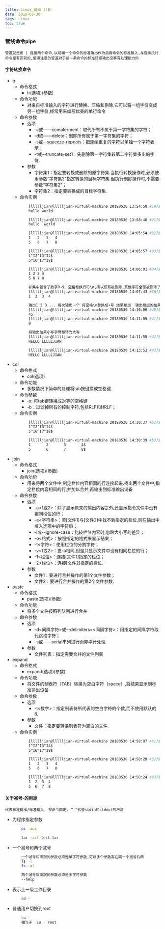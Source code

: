 ```yaml
---
title: Linux_基础 (38)
date: 2018-05-30
tags: Linux
toc: true
---
```


### 管线命令pipe
    管道就是用 | 连接两个命令,以前面一个命令的标准输出作为后面命令的标准输入,与连续执行命令是有区别的,值得注意的管道对于前一条命令的标准错误输出没事有处理能力的

<!-- more -->

#### 字符转换命令
- tr
    * 命令格式
        * tr(选项)(参数)
    * 命令功能
        * 对来自标准输入的字符进行替换、压缩和删除.它可以将一组字符变成另一组字符,经常用来编写优美的单行命令
    * 命令参数
        * 选项
            * -c或——complerment：取代所有不属于第一字符集的字符；
            * -d或——delete：删除所有属于第一字符集的字符；
            * -s或--squeeze-repeats：把连续重复的字符以单独一个字符表示；
            * -t或--truncate-set1：先删除第一字符集较第二字符集多出的字符.
        * 参数
            * 字符集1：指定要转换或删除的原字符集.当执行转换操作时,必须使用参数“字符集2”指定转换的目标字符集.但执行删除操作时,不需要参数“字符集2”；
            * 字符集2：指定要转换成的目标字符集.
    * 命令实例
        ```bash
            [llllljian@llllljian-virtual-machine 20180530 13:54:50 #19]$ echo "HELLO WORLD" | tr 'A-Z' 'a-z'
            hello world

            [llllljian@llllljian-virtual-machine 20180530 13:58:46 #21]$ echo "hello 123 world 456" | tr -d '0-9'
            hello  world 

            [llllljian@llllljian-virtual-machine 20180530 14:05:54 #32]$ cat 1.txt
            1	2	3	4
            5	6	7	8

            [llllljian@llllljian-virtual-machine 20180530 14:05:57 #33]$ cat -A 1.txt
            1^I2^I3^I4$
            5^I6^I7^I8$

            [llllljian@llllljian-virtual-machine 20180530 14:06:01 #34]$ cat 1.txt | tr '\t' ' '
            1 2 3 4
            5 6 7 8

            补集中包含了数字0~9、空格和换行符\n,所以没有被删除,其他字符全部被删除了
            [llllljian@llllljian-virtual-machine 20180530 14:07:43 #36]$ echo aa.,a 1 b#$bb 2 c*/cc 3 ddd 4 | tr -d -c '0-9 \n'
            1  2  3  4

            输出1 2 3 ... 每次输出一个 将空格\n替换成+号 结果相加  输出相加的结果或者0
            [llllljian@llllljian-virtual-machine 20180530 14:10:06 #40]$ echo 1 2 3 4 5 6 7 8 9 | xargs -n 1 | echo $[ $(tr '\n' '+') 0 ]
            45
            [llllljian@llllljian-virtual-machine 20180530 14:11:05 #41]$ echo a b c d e | xargs -n 1 | echo $[ $(tr '\n' '+') 0 ]
            0

            将输出结果小写字母都转为大写
            [llllljian@llllljian-virtual-machine 20180530 14:11:55 #42]$ echo HEllo llllljian | tr '[:lower:]' '[:upper:]'
            HELLO LLLLLJIAN

            [llllljian@llllljian-virtual-machine 20180530 14:13:53 #43]$ echo HEllo llllljian | tr '[a-z]' '[A-Z]'
            HELLO LLLLLJIAN
        ```
- col
    * 命令格式
        * col(选项)
    * 命令功能
        * 多数情况下简单的处理将tab按键换成空格键
    * 命令参数
        * -x: 将tab键转换成对等的空格键
        * -b：过滤掉所有的控制字符,包括RLF和HRLF；
    * 命令实例
        ```bash
            [llllljian@llllljian-virtual-machine 20180530 14:30:37 #52]$ cat 1.txt | cat -A
            1^I2^I3^I4$
            5^I6^I7^I8$

            [llllljian@llllljian-virtual-machine 20180530 14:30:39 #53]$ cat 1.txt | col -x | cat -A
            1       2       3       4$
            5       6       7       8$
        ```
- join
    * 命令格式
        * join(选项)(参数)
    * 命令功能
        * 用来将两个文件中,制定栏位内容相同的行连接起来.找出两个文件中,指定栏位内容相同的行,并加以合并,再输出到标准输出设备
    * 命令参数
        * 选项
            * -a<1或2>：除了显示原来的输出内容之外,还显示指令文件中没有相同栏位的行；
            * -e<字符串>：若[文件1]与[文件2]中找不到指定的栏位,则在输出中填入选项中的字符串；
            * -i或--ignore-case：比较栏位内容时,忽略大小写的差异；
            * -o<格式>：按照指定的格式来显示结果；
            * -t<字符>：使用栏位的分割字符；
            * -v<1或2>：更-a相同,但是只显示文件中没有相同栏位的行；
            * -1<栏位>：连接[文件1]指定的栏位；
            * -2<栏位>：连接[文件2]指定的栏位.
        * 参数
            * 文件1：要进行合并操作的第1个文件参数；
            * 文件2：要进行合并操作的第2个文件参数.
- paste
    * 命令格式
        * paste(选项)(参数)
    * 命令功能
        * 将多个文件按照列队列进行合并
    * 命令参数
        * 选项
            * -d<间隔字符>或--delimiters=<间隔字符>：用指定的间隔字符取代跳格字符；
            * -s或——serial串列进行而非平行处理.
        * 参数
            * 文件列表：指定需要合并的文件列表
- expand
    * 命令格式
        * expand(选项)(参数)
    * 命令功能
        * 将文件的制表符（TAB）转换为空白字符（space）,将结果显示到标准输出设备
    * 命令参数
        * 选项
            * -t<数字>：指定制表符所代表的空白字符的个数,而不使用默认的8.
        * 参数
            * 文件：指定要转换制表符为空白的文件.
    * 命令实例
        ```bash
            [llllljian@llllljian-virtual-machine 20180530 14:58:07 #61]$ cat -A 1.txt
            1^I2^I3^I4$
            5^I6^I7^I8$

            [llllljian@llllljian-virtual-machine 20180530 14:58:20 #62]$ cat 1.txt
            1	2	3	4
            5	6	7	8

            [llllljian@llllljian-virtual-machine 20180530 14:58:24 #63]$ expand -t 3 1.txt 
            1  2  3  4
            5  6  7  8
        ```

#### 关于减号-的用途
    代表标准输出/标准输入, 视命令而定. “-”代替stdin和stdout的用法
- 为程序指定参数
    ```bash
        ps -aux

        tar -zxf test.tar
    ```
- 一个减号和两个减号
    ```bash
        一个减号后面跟的参数必须是单字符参数,可以多个参数写在同一个减号后面
        ls -l
        ls -al

        两个减号后面跟的参数必须是多字符参数
        --help
    ```
- 表示上一级工作目录
    ```
        cd -
    ```
- 普通用户切换到root
    ```bash
        su -
        相当于  su - root
    ```
